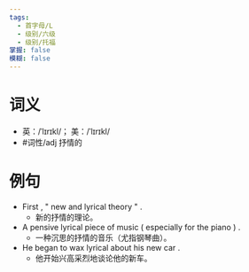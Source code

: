 ```yaml
---
tags:
  - 首字母/L
  - 级别/六级
  - 级别/托福
掌握: false
模糊: false
---
```

# 词义
- 英：/ˈlɪrɪkl/； 美：/ˈlɪrɪkl/
- #词性/adj  抒情的
# 例句
- First , " new and lyrical theory " .
	- 新的抒情的理论。
- A pensive lyrical piece of music ( especially for the piano ) .
	- 一种沉思的抒情的音乐（尤指钢琴曲）。
- He began to wax lyrical about his new car .
	- 他开始兴高采烈地谈论他的新车。
